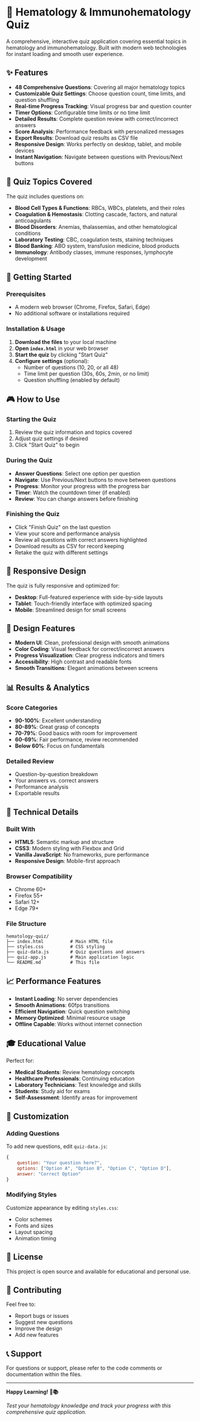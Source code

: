 # 🧬 Hematology & Immunohematology Quiz

A comprehensive, interactive quiz application covering essential topics in hematology and immunohematology. Built with modern web technologies for instant loading and smooth user experience.

## ✨ Features

- **48 Comprehensive Questions**: Covering all major hematology topics
- **Customizable Quiz Settings**: Choose question count, time limits, and question shuffling
- **Real-time Progress Tracking**: Visual progress bar and question counter
- **Timer Options**: Configurable time limits or no time limit
- **Detailed Results**: Complete question review with correct/incorrect answers
- **Score Analysis**: Performance feedback with personalized messages
- **Export Results**: Download quiz results as CSV file
- **Responsive Design**: Works perfectly on desktop, tablet, and mobile devices
- **Instant Navigation**: Navigate between questions with Previous/Next buttons

## 🎯 Quiz Topics Covered

The quiz includes questions on:

- **Blood Cell Types & Functions**: RBCs, WBCs, platelets, and their roles
- **Coagulation & Hemostasis**: Clotting cascade, factors, and natural anticoagulants
- **Blood Disorders**: Anemias, thalassemias, and other hematological conditions
- **Laboratory Testing**: CBC, coagulation tests, staining techniques
- **Blood Banking**: ABO system, transfusion medicine, blood products
- **Immunology**: Antibody classes, immune responses, lymphocyte development

## 🚀 Getting Started

### Prerequisites
- A modern web browser (Chrome, Firefox, Safari, Edge)
- No additional software or installations required

### Installation & Usage

1. **Download the files** to your local machine
2. **Open `index.html`** in your web browser
3. **Start the quiz** by clicking "Start Quiz"
4. **Configure settings** (optional):
   - Number of questions (10, 20, or all 48)
   - Time limit per question (30s, 60s, 2min, or no limit)
   - Question shuffling (enabled by default)

## 🎮 How to Use

### Starting the Quiz
1. Review the quiz information and topics covered
2. Adjust quiz settings if desired
3. Click "Start Quiz" to begin

### During the Quiz
- **Answer Questions**: Select one option per question
- **Navigate**: Use Previous/Next buttons to move between questions
- **Progress**: Monitor your progress with the progress bar
- **Timer**: Watch the countdown timer (if enabled)
- **Review**: You can change answers before finishing

### Finishing the Quiz
- Click "Finish Quiz" on the last question
- View your score and performance analysis
- Review all questions with correct answers highlighted
- Download results as CSV for record keeping
- Retake the quiz with different settings

## 📱 Responsive Design

The quiz is fully responsive and optimized for:
- **Desktop**: Full-featured experience with side-by-side layouts
- **Tablet**: Touch-friendly interface with optimized spacing
- **Mobile**: Streamlined design for small screens

## 🎨 Design Features

- **Modern UI**: Clean, professional design with smooth animations
- **Color Coding**: Visual feedback for correct/incorrect answers
- **Progress Visualization**: Clear progress indicators and timers
- **Accessibility**: High contrast and readable fonts
- **Smooth Transitions**: Elegant animations between screens

## 📊 Results & Analytics

### Score Categories
- **90-100%**: Excellent understanding
- **80-89%**: Great grasp of concepts
- **70-79%**: Good basics with room for improvement
- **60-69%**: Fair performance, review recommended
- **Below 60%**: Focus on fundamentals

### Detailed Review
- Question-by-question breakdown
- Your answers vs. correct answers
- Performance analysis
- Exportable results

## 🔧 Technical Details

### Built With
- **HTML5**: Semantic markup and structure
- **CSS3**: Modern styling with Flexbox and Grid
- **Vanilla JavaScript**: No frameworks, pure performance
- **Responsive Design**: Mobile-first approach

### Browser Compatibility
- Chrome 60+
- Firefox 55+
- Safari 12+
- Edge 79+

### File Structure
```
hematology-quiz/
├── index.html          # Main HTML file
├── styles.css          # CSS styling
├── quiz-data.js        # Quiz questions and answers
├── quiz-app.js         # Main application logic
└── README.md           # This file
```

## 📈 Performance Features

- **Instant Loading**: No server dependencies
- **Smooth Animations**: 60fps transitions
- **Efficient Navigation**: Quick question switching
- **Memory Optimized**: Minimal resource usage
- **Offline Capable**: Works without internet connection

## 🎓 Educational Value

Perfect for:
- **Medical Students**: Review hematology concepts
- **Healthcare Professionals**: Continuing education
- **Laboratory Technicians**: Test knowledge and skills
- **Students**: Study aid for exams
- **Self-Assessment**: Identify areas for improvement

## 🔄 Customization

### Adding Questions
To add new questions, edit `quiz-data.js`:
```javascript
{
    question: "Your question here?",
    options: ["Option A", "Option B", "Option C", "Option D"],
    answer: "Correct Option"
}
```

### Modifying Styles
Customize appearance by editing `styles.css`:
- Color schemes
- Fonts and sizes
- Layout spacing
- Animation timing

## 📝 License

This project is open source and available for educational and personal use.

## 🤝 Contributing

Feel free to:
- Report bugs or issues
- Suggest new questions
- Improve the design
- Add new features

## 📞 Support

For questions or support, please refer to the code comments or documentation within the files.

---

**Happy Learning! 🧬📚**

*Test your hematology knowledge and track your progress with this comprehensive quiz application.*
